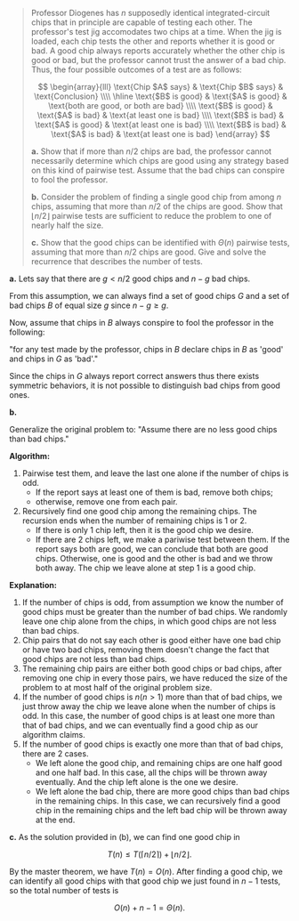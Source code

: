 > Professor Diogenes has $n$ supposedly identical integrated-circuit chips that in principle are capable of testing each other. The professor's test jig accomodates two chips at a time. When the jig is loaded, each chip tests the other and reports whether it is good or bad. A good chip always reports accurately whether the other chip is good or bad, but the professor cannot trust the answer of a bad chip. Thus, the four possible outcomes of a test are as follows:
>
> $$
> \begin{array}{lll}
> \text{Chip $A$ says} & \text{Chip $B$ says} & \text{Conclusion} \\\\
> \hline
> \text{$B$ is good} & \text{$A$ is good} & \text{both are good, or both are bad} \\\\
> \text{$B$ is good} & \text{$A$ is bad}  & \text{at least one is bad} \\\\
> \text{$B$ is bad}  & \text{$A$ is good} & \text{at least one is bad} \\\\
> \text{$B$ is bad}  & \text{$A$ is bad}  & \text{at least one is bad}
> \end{array}
> $$
>
> **a.** Show that if more than $n / 2$ chips are bad, the professor cannot necessarily determine which chips are good using any strategy based on this kind of pairwise test. Assume that the bad chips can conspire to fool the professor.
>
> **b.** Consider the problem of finding a single good chip from among $n$ chips, assuming that more than $n / 2$ of the chips are good. Show that $\lfloor n / 2 \rfloor$ pairwise tests are sufficient to reduce the problem to one of nearly half the size.
>
> **c.** Show that the good chips can be identified with $\Theta(n)$ pairwise tests, assuming that more than $n / 2$ chips are good. Give and solve the recurrence that describes the number of tests.

**a.** Lets say that there are $g < n / 2$ good chips and $n - g$ bad chips.

From this assumption, we can always find a set of good chips $G$ and a set of bad chips $B$ of equal size $g$ since $n - g \ge g$.

Now, assume that chips in $B$ always conspire to fool the professor in the following:

"for any test made by the professor, chips in $B$ declare chips in $B$ as 'good' and chips in $G$ as 'bad'."

Since the chips in $G$ always report correct answers thus there exists symmetric behaviors, it is not possible to distinguish bad chips from good ones.

**b.**

Generalize the original problem to: "Assume there are no less good chips than bad chips."

**Algorithm:**

1. Pairwise test them, and leave the last one alone if the number of chips is odd.
    - If the report says at least one of them is bad, remove both chips;
    - otherwise, remove one from each pair.
2. Recursively find one good chip among the remaining chips. The recursion ends when the number of remaining chips is $1$ or $2$.
    - If there is only $1$ chip left, then it is the good chip we desire.
    - If there are $2$ chips left, we make a pariwise test between them. If the report says both are good, we can conclude that both are good chips. Otherwise, one is good and the other is bad and we throw both away. The chip we leave alone at step $1$ is a good chip.

**Explanation:**

1. If the number of chips is odd, from assumption we know the number of good chips must be greater than the number of bad chips. We randomly leave one chip alone from the chips, in which good chips are not less than bad chips.
2. Chip pairs that do not say each other is good either have one bad chip or have two bad chips, removing them doesn't change the fact that good chips are not less than bad chips.
3. The remaining chip pairs are either both good chips or bad chips, after removing one chip in every those pairs, we have reduced the size of the problem to at most half of the original problem size.
4. If the number of good chips is $n$($n \gt 1$) more than that of bad chips, we just throw away the chip we leave alone when the number of chips is odd. In this case, the number of good chips is at least one more than that of bad chips, and we can eventually find a good chip as our algorithm claims.
5. If the number of good chips is exactly one more than that of bad chips, there are $2$ cases.
    - We left alone the good chip, and remaining chips are one half good and one half bad. In this case, all the chips will be thrown away eventually. And the chip left alone is the one we desire.
    - We left alone the bad chip, there are more good chips than bad chips in the remaining chips. In this case, we can recursively find a good chip in the remaining chips and the left bad chip will be thrown away at the end.

**c.** As the solution provided in (b), we can find one good chip in

$$T(n) \le T(\lceil n / 2 \rceil) + \lfloor n / 2 \rfloor.$$

By the master theorem, we have $T(n) = O(n)$. After finding a good chip, we can identify all good chips with that good chip we just found in $n - 1$ tests, so the total number of tests is

$$O(n) + n - 1 = \Theta(n).$$
